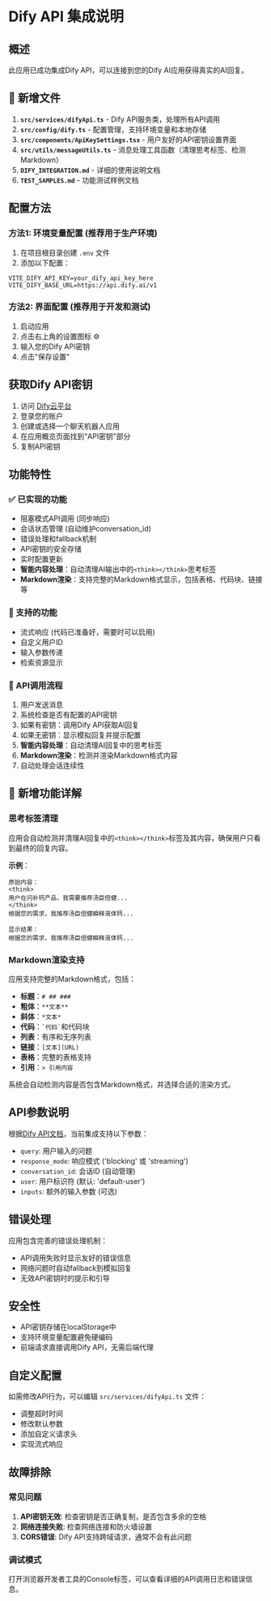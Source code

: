# Dify API 集成说明

## 概述
此应用已成功集成Dify API，可以连接到您的Dify AI应用获得真实的AI回复。

## 📁 新增文件
1. **`src/services/difyApi.ts`** - Dify API服务类，处理所有API调用
2. **`src/config/dify.ts`** - 配置管理，支持环境变量和本地存储
3. **`src/components/ApiKeySettings.tsx`** - 用户友好的API密钥设置界面
4. **`src/utils/messageUtils.ts`** - 消息处理工具函数（清理思考标签、检测Markdown）
5. **`DIFY_INTEGRATION.md`** - 详细的使用说明文档
6. **`TEST_SAMPLES.md`** - 功能测试样例文档

## 配置方法

### 方法1: 环境变量配置 (推荐用于生产环境)
1. 在项目根目录创建 `.env` 文件
2. 添加以下配置：
```env
VITE_DIFY_API_KEY=your_dify_api_key_here
VITE_DIFY_BASE_URL=https://api.dify.ai/v1
```

### 方法2: 界面配置 (推荐用于开发和测试)
1. 启动应用
2. 点击右上角的设置图标 ⚙️
3. 输入您的Dify API密钥
4. 点击"保存设置"

## 获取Dify API密钥

1. 访问 [Dify云平台](https://cloud.dify.ai)
2. 登录您的账户
3. 创建或选择一个聊天机器人应用
4. 在应用概览页面找到"API密钥"部分
5. 复制API密钥

## 功能特性

### ✅ 已实现的功能
- 阻塞模式API调用 (同步响应)
- 会话状态管理 (自动维护conversation_id)
- 错误处理和fallback机制
- API密钥的安全存储
- 实时配置更新
- **智能内容处理**：自动清理AI输出中的`<think></think>`思考标签
- **Markdown渲染**：支持完整的Markdown格式显示，包括表格、代码块、链接等

### 🔄 支持的功能
- 流式响应 (代码已准备好，需要时可以启用)
- 自定义用户ID
- 输入参数传递
- 检索资源显示

### 🎯 API调用流程
1. 用户发送消息
2. 系统检查是否有配置的API密钥
3. 如果有密钥：调用Dify API获取AI回复
4. 如果无密钥：显示模拟回复并提示配置
5. **智能内容处理**：自动清理AI回复中的思考标签
6. **Markdown渲染**：检测并渲染Markdown格式内容
7. 自动处理会话连续性

## 🔧 新增功能详解

### 思考标签清理
应用会自动检测并清理AI回复中的`<think></think>`标签及其内容，确保用户只看到最终的回复内容。

**示例**：
```
原始内容：
<think>
用户在问补钙产品，我需要推荐汤臣倍健...
</think>
根据您的需求，我推荐汤臣倍健瞬释液体钙...

显示结果：
根据您的需求，我推荐汤臣倍健瞬释液体钙...
```

### Markdown渲染支持
应用支持完整的Markdown格式，包括：
- **标题**：`# ## ###`
- **粗体**：`**文本**`
- **斜体**：`*文本*`
- **代码**：`` `代码` ``和代码块
- **列表**：有序和无序列表
- **链接**：`[文本](URL)`
- **表格**：完整的表格支持
- **引用**：`> 引用内容`

系统会自动检测内容是否包含Markdown格式，并选择合适的渲染方式。

## API参数说明

根据[Dify API文档](https://docs.dify.ai/api-reference/%E5%AF%B9%E8%AF%9D%E6%B6%88%E6%81%AF/%E5%8F%91%E9%80%81%E5%AF%B9%E8%AF%9D%E6%B6%88%E6%81%AF)，当前集成支持以下参数：

- `query`: 用户输入的问题
- `response_mode`: 响应模式 ('blocking' 或 'streaming')
- `conversation_id`: 会话ID (自动管理)
- `user`: 用户标识符 (默认: 'default-user')
- `inputs`: 额外的输入参数 (可选)

## 错误处理

应用包含完善的错误处理机制：
- API调用失败时显示友好的错误信息
- 网络问题时自动fallback到模拟回复
- 无效API密钥时的提示和引导

## 安全性

- API密钥存储在localStorage中
- 支持环境变量配置避免硬编码
- 前端请求直接调用Dify API，无需后端代理

## 自定义配置

如需修改API行为，可以编辑 `src/services/difyApi.ts` 文件：
- 调整超时时间
- 修改默认参数
- 添加自定义请求头
- 实现流式响应

## 故障排除

### 常见问题
1. **API密钥无效**: 检查密钥是否正确复制，是否包含多余的空格
2. **网络连接失败**: 检查网络连接和防火墙设置
3. **CORS错误**: Dify API支持跨域请求，通常不会有此问题

### 调试模式
打开浏览器开发者工具的Console标签，可以查看详细的API调用日志和错误信息。 